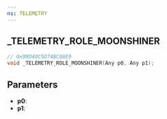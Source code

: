 ```yaml
---
ns: TELEMETRY
---
```

## _TELEMETRY_ROLE_MOONSHINER

```c
// 0x99D40C5D74BC88E9
void _TELEMETRY_ROLE_MOONSHINER(Any p0, Any p1);
```

## Parameters
* **p0**:
* **p1**:
